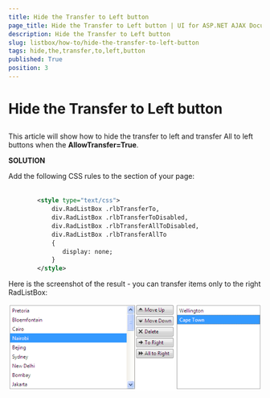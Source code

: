 ```yaml
---
title: Hide the Transfer to Left button
page_title: Hide the Transfer to Left button | UI for ASP.NET AJAX Documentation
description: Hide the Transfer to Left button
slug: listbox/how-to/hide-the-transfer-to-left-button
tags: hide,the,transfer,to,left,button
published: True
position: 3
---
```


# Hide the Transfer to Left button



## 

This article will show how to hide the transfer to left and transfer All to left buttons when the __AllowTransfer=True__.

__SOLUTION__

Add the following CSS rules to the <head> section of your page:

````XML
	     
	    <style type="text/css">
	        div.RadListBox .rlbTransferTo,
	        div.RadListBox .rlbTransferToDisabled,
	        div.RadListBox .rlbTransferAllToDisabled,
	        div.RadListBox .rlbTransferAllTo
	        {
	           display: none;
	        }
	    </style> 		
````



Here is the screenshot of the result - you can transfer items only to the right RadListBox:

![Hide Transfer Left Button](images/listbox_hide_transfer_left_button.png)
